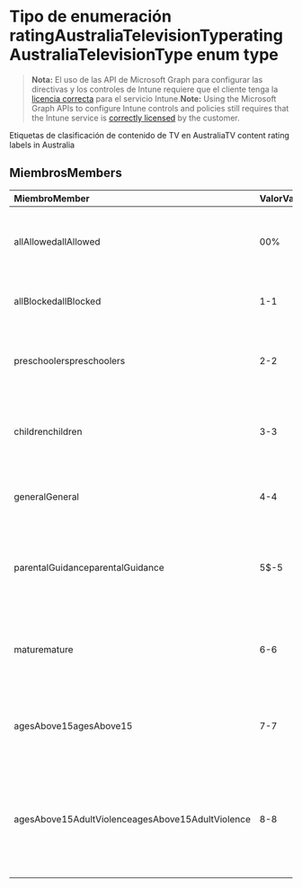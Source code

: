 # <a name="ratingaustraliatelevisiontype-enum-type"></a><span data-ttu-id="e21fe-101">Tipo de enumeración ratingAustraliaTelevisionType</span><span class="sxs-lookup"><span data-stu-id="e21fe-101">ratingAustraliaTelevisionType enum type</span></span>

> <span data-ttu-id="e21fe-102">**Nota:** El uso de las API de Microsoft Graph para configurar las directivas y los controles de Intune requiere que el cliente tenga la [licencia correcta](https://go.microsoft.com/fwlink/?linkid=839381) para el servicio Intune.</span><span class="sxs-lookup"><span data-stu-id="e21fe-102">**Note:** Using the Microsoft Graph APIs to configure Intune controls and policies still requires that the Intune service is [correctly licensed](https://go.microsoft.com/fwlink/?linkid=839381) by the customer.</span></span>

<span data-ttu-id="e21fe-103">Etiquetas de clasificación de contenido de TV en Australia</span><span class="sxs-lookup"><span data-stu-id="e21fe-103">TV content rating labels in Australia</span></span>
## <a name="members"></a><span data-ttu-id="e21fe-104">Miembros</span><span class="sxs-lookup"><span data-stu-id="e21fe-104">Members</span></span>
|<span data-ttu-id="e21fe-105">Miembro</span><span class="sxs-lookup"><span data-stu-id="e21fe-105">Member</span></span>|<span data-ttu-id="e21fe-106">Valor</span><span class="sxs-lookup"><span data-stu-id="e21fe-106">Value</span></span>|<span data-ttu-id="e21fe-107">Descripción</span><span class="sxs-lookup"><span data-stu-id="e21fe-107">Description</span></span>|
|:---|:---|:---|
|<span data-ttu-id="e21fe-108">allAllowed</span><span class="sxs-lookup"><span data-stu-id="e21fe-108">allAllowed</span></span>|<span data-ttu-id="e21fe-109">0</span><span class="sxs-lookup"><span data-stu-id="e21fe-109">0%</span></span>|<span data-ttu-id="e21fe-110">Valor predeterminado, permitir cualquier contenido de programas de TV</span><span class="sxs-lookup"><span data-stu-id="e21fe-110">Default value, allow all TV shows content</span></span>|
|<span data-ttu-id="e21fe-111">allBlocked</span><span class="sxs-lookup"><span data-stu-id="e21fe-111">allBlocked</span></span>|<span data-ttu-id="e21fe-112">1</span><span class="sxs-lookup"><span data-stu-id="e21fe-112">-1</span></span>|<span data-ttu-id="e21fe-113">No permitir ningún contenido de programa de TV</span><span class="sxs-lookup"><span data-stu-id="e21fe-113">Do not allow any TV shows content</span></span>|
|<span data-ttu-id="e21fe-114">preschoolers</span><span class="sxs-lookup"><span data-stu-id="e21fe-114">preschoolers</span></span>|<span data-ttu-id="e21fe-115">2</span><span class="sxs-lookup"><span data-stu-id="e21fe-115">-2</span></span>|<span data-ttu-id="e21fe-116">La clasificación P está pensada para preescolares</span><span class="sxs-lookup"><span data-stu-id="e21fe-116">The P classification is intended for preschoolers</span></span>|
|<span data-ttu-id="e21fe-117">children</span><span class="sxs-lookup"><span data-stu-id="e21fe-117">children</span></span>|<span data-ttu-id="e21fe-118">3</span><span class="sxs-lookup"><span data-stu-id="e21fe-118">-3</span></span>|<span data-ttu-id="e21fe-119">La clasificación C está pensada para niños de menos de 14 años</span><span class="sxs-lookup"><span data-stu-id="e21fe-119">The C classification is intended for children under 14</span></span>|
|<span data-ttu-id="e21fe-120">general</span><span class="sxs-lookup"><span data-stu-id="e21fe-120">General</span></span>|<span data-ttu-id="e21fe-121">4</span><span class="sxs-lookup"><span data-stu-id="e21fe-121">-4</span></span>|<span data-ttu-id="e21fe-122">La clasificación G es apta para todas las edades</span><span class="sxs-lookup"><span data-stu-id="e21fe-122">The G classification is suitable for all ages</span></span>|
|<span data-ttu-id="e21fe-123">parentalGuidance</span><span class="sxs-lookup"><span data-stu-id="e21fe-123">parentalGuidance</span></span>|<span data-ttu-id="e21fe-124">5</span><span class="sxs-lookup"><span data-stu-id="e21fe-124">$-5</span></span>|<span data-ttu-id="e21fe-125">La clasificación PG está recomendada para espectadores jóvenes</span><span class="sxs-lookup"><span data-stu-id="e21fe-125">The PG classification is recommended for young viewers</span></span>|
|<span data-ttu-id="e21fe-126">mature</span><span class="sxs-lookup"><span data-stu-id="e21fe-126">mature</span></span>|<span data-ttu-id="e21fe-127">6</span><span class="sxs-lookup"><span data-stu-id="e21fe-127">-6</span></span>|<span data-ttu-id="e21fe-128">La clasificación M se recomienda para espectadores de más de 15 años</span><span class="sxs-lookup"><span data-stu-id="e21fe-128">The M classification is recommended for viewers over 15</span></span>|
|<span data-ttu-id="e21fe-129">agesAbove15</span><span class="sxs-lookup"><span data-stu-id="e21fe-129">agesAbove15</span></span>|<span data-ttu-id="e21fe-130">7</span><span class="sxs-lookup"><span data-stu-id="e21fe-130">-7</span></span>|<span data-ttu-id="e21fe-131">La clasificación MA15+ no es apta para menores de 15 años</span><span class="sxs-lookup"><span data-stu-id="e21fe-131">The MA15+ classification is not suitable for viewers under 15</span></span>|
|<span data-ttu-id="e21fe-132">agesAbove15AdultViolence</span><span class="sxs-lookup"><span data-stu-id="e21fe-132">agesAbove15AdultViolence</span></span>|<span data-ttu-id="e21fe-133">8</span><span class="sxs-lookup"><span data-stu-id="e21fe-133">-8</span></span>|<span data-ttu-id="e21fe-134">La clasificación AV15 + no es adecuada para espectadores de menos de 15 años, hay violencia específica para adultos</span><span class="sxs-lookup"><span data-stu-id="e21fe-134">The AV15+ classification is not suitable for viewers under 15, adult violence-specific</span></span>|








